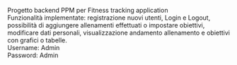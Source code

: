 Progetto backend PPM per Fitness tracking application                                                                                                                                                                                                
Funzionalità implementate: registrazione nuovi utenti, Login e Logout, possibilità di aggiungere allenamenti effettuati o impostare obiettivi, modificare dati personali, visualizzazione andamento allenamento e obiettivi con grafici o tabelle.                                                                                                                                                                                          
Username: Admin                                                                                                                                                                                                        
Password: Admin
